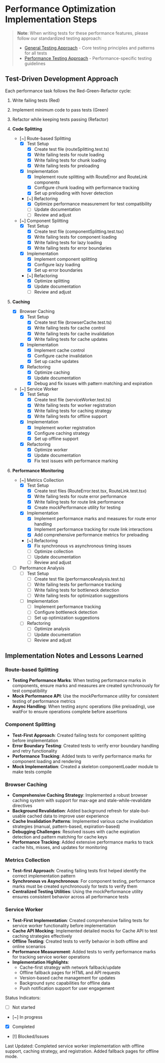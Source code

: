# Performance Optimization Implementation Steps

> **Note**: When writing tests for these performance features, please follow our standardized testing approach:
> - [General Testing Approach](../05-testing/GENERAL_TESTING_APPROACH.md) - Core testing principles and patterns for all tests
> - [Performance Testing Approach](./TESTING_APPROACH.md) - Performance-specific testing guidelines

## Test-Driven Development Approach
Each performance task follows the Red-Green-Refactor cycle:
1. Write failing tests (Red)
2. Implement minimum code to pass tests (Green)
3. Refactor while keeping tests passing (Refactor)

1. **Code Splitting**
   - [~] Route-based Splitting
     - [x] Test Setup
       - [x] Create test file (routeSplitting.test.ts)
       - [x] Write failing tests for route loading
       - [x] Write failing tests for chunk loading
       - [x] Write failing tests for preloading
     - [x] Implementation
       - [x] Implement route splitting with RouteError and RouteLink components
       - [x] Configure chunk loading with performance tracking
       - [x] Set up preloading with hover detection
     - [~] Refactoring
       - [x] Optimize performance measurement for test compatibility
       - [ ] Update documentation
       - [ ] Review and adjust

   - [~] Component Splitting
     - [x] Test Setup
       - [x] Create test file (componentSplitting.test.tsx)
       - [x] Write failing tests for component loading
       - [x] Write failing tests for lazy loading
       - [x] Write failing tests for error boundaries
     - [x] Implementation
       - [x] Implement component splitting
       - [x] Configure lazy loading
       - [x] Set up error boundaries
     - [~] Refactoring
       - [x] Optimize splitting
       - [x] Update documentation
       - [ ] Review and adjust

2. **Caching**
   - [x] Browser Caching
     - [x] Test Setup
       - [x] Create test file (browserCache.test.ts)
       - [x] Write failing tests for cache control
       - [x] Write failing tests for cache invalidation
       - [x] Write failing tests for cache updates
     - [x] Implementation
       - [x] Implement cache control
       - [x] Configure cache invalidation
       - [x] Set up cache updates
     - [x] Refactoring
       - [x] Optimize caching
       - [x] Update documentation
       - [x] Debug and fix issues with pattern matching and expiration

   - [~] Service Worker
     - [x] Test Setup
       - [x] Create test file (serviceWorker.test.ts)
       - [x] Write failing tests for worker registration
       - [x] Write failing tests for caching strategy
       - [x] Write failing tests for offline support
     - [x] Implementation
       - [x] Implement worker registration
       - [x] Configure caching strategy
       - [x] Set up offline support
     - [x] Refactoring
       - [x] Optimize worker
       - [x] Update documentation
       - [x] Fix test issues with performance marking

3. **Performance Monitoring**
   - [~] Metrics Collection
     - [x] Test Setup
       - [x] Create test files (RouteError.test.tsx, RouteLink.test.tsx)
       - [x] Write failing tests for route error performance
       - [x] Write failing tests for route link performance
       - [x] Create mockPerformance utility for testing
     - [x] Implementation
       - [x] Implement performance marks and measures for route error handling
       - [x] Implement performance tracking for route link interactions
       - [x] Add comprehensive performance metrics for preloading
     - [~] Refactoring
       - [x] Fix synchronous vs asynchronous timing issues
       - [ ] Optimize collection
       - [ ] Update documentation
       - [ ] Review and adjust

   - [ ] Performance Analysis
     - [ ] Test Setup
       - [ ] Create test file (performanceAnalysis.test.ts)
       - [ ] Write failing tests for performance tracking
       - [ ] Write failing tests for bottleneck detection
       - [ ] Write failing tests for optimization suggestions
     - [ ] Implementation
       - [ ] Implement performance tracking
       - [ ] Configure bottleneck detection
       - [ ] Set up optimization suggestions
     - [ ] Refactoring
       - [ ] Optimize analysis
       - [ ] Update documentation
       - [ ] Review and adjust

## Implementation Notes and Lessons Learned

### Route-based Splitting
- **Testing Performance Marks**: When testing performance marks in components, ensure marks and measures are created synchronously for test compatibility
- **Mock Performance API**: Use the mockPerformance utility for consistent testing of performance metrics
- **Async Handling**: When testing async operations (like preloading), use waitFor to ensure operations complete before assertions

### Component Splitting
- **Test-First Approach**: Created failing tests for component splitting before implementation
- **Error Boundary Testing**: Created tests to verify error boundary handling and retry functionality
- **Performance Tracking**: Added tests to verify performance marks for component loading and rendering
- **Mock Implementation**: Created a skeleton componentLoader module to make tests compile

### Browser Caching
- **Comprehensive Caching Strategy**: Implemented a robust browser caching system with support for max-age and stale-while-revalidate directives
- **Background Revalidation**: Added background refresh for stale-but-usable cached data to improve user experience
- **Cache Invalidation Patterns**: Implemented various cache invalidation strategies (manual, pattern-based, expiration-based)
- **Debugging Challenges**: Resolved issues with cache expiration detection and pattern matching for cache keys
- **Performance Tracking**: Added extensive performance marks to track cache hits, misses, and updates for monitoring

### Metrics Collection
- **Test-first Approach**: Creating failing tests first helped identify the correct implementation pattern
- **Synchronous vs Asynchronous**: For component testing, performance marks must be created synchronously for tests to verify them
- **Centralized Testing Utilities**: Using the mockPerformance utility ensures consistent behavior across all performance tests

### Service Worker
- **Test-First Implementation**: Created comprehensive failing tests for service worker functionality before implementation
- **Cache API Mocking**: Implemented detailed mocks for Cache API to test caching strategies effectively
- **Offline Testing**: Created tests to verify behavior in both offline and online scenarios
- **Performance Measurement**: Added tests to verify performance marks for tracking service worker operations
- **Implementation Highlights**:
  - Cache-first strategy with network fallback/update
  - Offline fallback pages for HTML and API requests
  - Version-based cache management for updates
  - Background sync capabilities for offline data
  - Push notification support for user engagement

Status Indicators:
- [ ] Not started
- [~] In progress
- [x] Completed
- [!] Blocked/Issues

Last Updated: Completed service worker implementation with offline support, caching strategy, and registration. Added fallback pages for offline mode. 